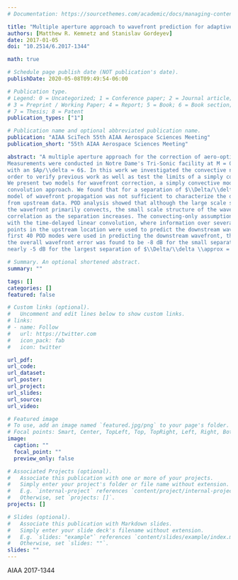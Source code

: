 ```yaml
---
# Documentation: https://sourcethemes.com/academic/docs/managing-content/

title: "Multiple aperture approach to wavefront prediction for adaptive-optic applications"
authors: [Matthew R. Kemnetz and Stanislav Gordeyev]
date: 2017-01-05
doi: "10.2514/6.2017-1344"

math: true

# Schedule page publish date (NOT publication's date).
publishDate: 2020-05-08T09:49:54-06:00

# Publication type.
# Legend: 0 = Uncategorized; 1 = Conference paper; 2 = Journal article;
# 3 = Preprint / Working Paper; 4 = Report; 5 = Book; 6 = Book section;
# 7 = Thesis; 8 = Patent
publication_types: ["1"]

# Publication name and optional abbreviated publication name.
publication: "AIAA SciTech 55th AIAA Aerospace Sciences Meeting"
publication_short: "55th AIAA Aerospace Sciences Meeting"

abstract: "A multiple aperture approach for the correction of aero-optical distortions is presented.
Measurements were conducted in Notre Dame's Tri-Sonic facility at M = 0.2 at 40kHz
with an $Ap/\\delta ≈ 6$. In this work we investigated the convective nature of the wavefront in
order to verify previous work as well as test the limits of a simply convective assumption.
We present two models for wavefront correction, a simply convective model and a linear
convolution approach. We found that for a separation of $\\Delta/\\delta \\approx 3 − 4$ a simply convective
model of wavefront propagation was not sufficient to characterize the downstream wavefront
from upstream data. POD analysis showed that although the large scale structure of
the wavefront primarily convects, the small scale structure of the wavefront quickly loses
correlation as the separation increases. The convecting-only assumption was then replaced
with the time-delayed linear convolution, where information over several sequential time
points in the upstream location were used to predict the downstream wavefront. If the
first 40 POD modes were used in predicting the downstream wavefront, the reduction of
the overall wavefront error was found to be -8 dB for the small separation of $\\Delta/\\delta = 1$ and
nearly -5 dB for the largest separation of $\\Delta/\\delta \\approx = 4$."

# Summary. An optional shortened abstract.
summary: ""

tags: []
categories: []
featured: false

# Custom links (optional).
#   Uncomment and edit lines below to show custom links.
# links:
# - name: Follow
#   url: https://twitter.com
#   icon_pack: fab
#   icon: twitter

url_pdf:
url_code:
url_dataset:
url_poster:
url_project:
url_slides:
url_source:
url_video:

# Featured image
# To use, add an image named `featured.jpg/png` to your page's folder. 
# Focal points: Smart, Center, TopLeft, Top, TopRight, Left, Right, BottomLeft, Bottom, BottomRight.
image:
  caption: ""
  focal_point: ""
  preview_only: false

# Associated Projects (optional).
#   Associate this publication with one or more of your projects.
#   Simply enter your project's folder or file name without extension.
#   E.g. `internal-project` references `content/project/internal-project/index.md`.
#   Otherwise, set `projects: []`.
projects: []

# Slides (optional).
#   Associate this publication with Markdown slides.
#   Simply enter your slide deck's filename without extension.
#   E.g. `slides: "example"` references `content/slides/example/index.md`.
#   Otherwise, set `slides: ""`.
slides: ""
---
```


AIAA 2017-1344
